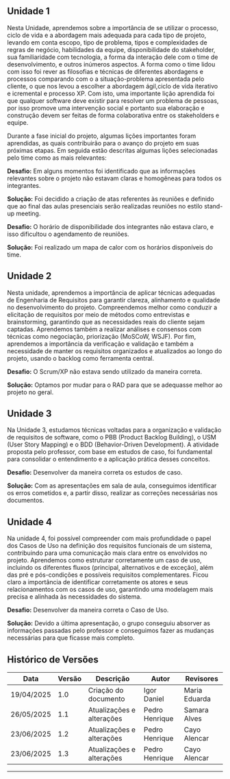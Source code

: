## **Unidade 1**
Nesta Unidade, aprendemos sobre a importância de se utilizar o processo, ciclo de vida e a abordagem mais adequada para cada tipo de projeto, levando em conta escopo, tipo de problema, tipos e complexidades de regras de negócio, habilidades da equipe, disponibilidade do stakeholder, sua familiaridade com tecnologia, a forma da interação dele com o time de desenvolvimento, e outros inúmeros aspectos. A forma como o time lidou com isso foi rever as filosofias e técnicas de diferentes abordagens e processos comparando com o a situação-problema apresentada pelo cliente, o que nos levou a escolher a abordagem ágil,ciclo de vida iterativo e icremental e processo XP. Com isto, uma importante lição aprendida foi que qualquer software deve existir para resolver um problema de pessoas, por isso promove uma intervenção social e portanto sua elaboração e construção devem ser feitas de forma colaborativa entre os stakeholders e equipe. 

Durante a fase inicial do projeto, algumas lições importantes foram aprendidas, as quais contribuirão para o avanço do projeto em suas próximas etapas. Em seguida estão descritas algumas lições selecionadas pelo time como as mais relevantes:

**Desafio:** Em alguns momentos foi identificado que as informações relevantes sobre o projeto não estavam claras e homogêneas para todos os integrantes.

**Solução:** Foi decidido a criação de atas referentes às reuniões e definido que ao final das aulas presenciais serão realizadas reuniões no estilo stand-up meeting.

**Desafio:** O horário de disponibilidade dos integrantes não estava claro, e isso dificultou o agendamento de reuniões.

**Solução:** Foi realizado um mapa de calor com os horários disponíveis do time.

## **Unidade 2**

Nesta unidade, aprendemos a importância de aplicar técnicas adequadas de Engenharia de Requisitos para garantir clareza, alinhamento e qualidade no desenvolvimento do projeto. Compreendemos melhor como conduzir a elicitação de requisitos por meio de métodos como entrevistas e brainstorming, garantindo que as necessidades reais do cliente sejam captadas. Aprendemos também a realizar análises e consensos com técnicas como negociação, priorização (MoSCoW, WSJF). Por fim, aprendemos a importância da verificação e validação e também a necessidade de manter os requisitos organizados e atualizados ao longo do projeto, usando o backlog como ferramenta central.

**Desafio:** O Scrum/XP não estava sendo utilizado da maneira correta.

**Solução:** Optamos por mudar para o RAD para que se adequasse melhor ao projeto no geral.

## **Unidade 3**

Na Unidade 3, estudamos técnicas voltadas para a organização e validação de requisitos de software, como o PBB (Product Backlog Building), o USM (User Story Mapping) e o BDD (Behavior-Driven Development). A atividade proposta pelo professor, com base em estudos de caso, foi fundamental para consolidar o entendimento e a aplicação prática desses conceitos.

**Desafio:** Desenvolver da maneira correta os estudos de caso.

**Solução:** Com as apresentações em sala de aula, conseguimos identificar os erros cometidos e, a partir disso, realizar as correções necessárias nos documentos.

## Unidade 4

Na unidade 4, foi possível compreender com mais profundidade o papel dos Casos de Uso na definição dos requisitos funcionais de um sistema, contribuindo para uma comunicação mais clara entre os envolvidos no projeto. Aprendemos como estruturar corretamente um caso de uso, incluindo os diferentes fluxos (principal, alternativos e de exceção), além das pré e pós-condições e possíveis requisitos complementares. Ficou claro a importância de identificar corretamente os atores e seus relacionamentos com os casos de uso, garantindo uma modelagem mais precisa e alinhada às necessidades do sistema.

**Desafio:** Desenvolver da maneira correta o Caso de Uso.

**Solução:** Devido a última apresentação, o grupo conseguiu absorver as informações passadas pelo professor e conseguimos fazer as mudanças necessárias para que ficasse mais completo.



## Histórico de Versões

| Data       | Versão | Descrição                          | Autor         | Revisores               |
|------------|-----|------------------------------------|----------------|--------------------------|
| 19/04/2025 | 1.0 | Criação do documento               | Igor Daniel  | Maria Eduarda |
| 26/05/2025 | 1.1 | Atualizações e alterações | Pedro Henrique   | Samara Alves         |
| 23/06/2025 | 1.2 | Atualizações e alterações | Pedro Henrique   | Cayo Alencar         |
| 23/06/2025 | 1.3 | Atualizações e alterações | Pedro Henrique   | Cayo Alencar         |


---